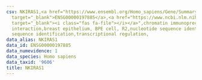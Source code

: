 ```yaml
---
csv: NKIRAS1,<a href="https://www.ensembl.org/Homo_sapiens/Gene/Summary?db=core;g=ENSG00000197885"
  target="_blank">ENSG00000197885</a>,<a href="https://www.ncbi.nlm.nih.gov/pubmed/22863008"
  target="_blank"><i class="fas fa-file"></i></a>",chromatin immunoprecipitation assay,direct
  interaction,breast epithelium, BPE cell, R2,nucleotide sequence identification,nucleotide
  sequence identification,transcriptional regulation,
data_alias: NKIRAS1
data_id: ENSG00000197885
data_numevidence: 1
data_species: Homo sapiens
data_taxid: '9606'
title: NKIRAS1
---
```

